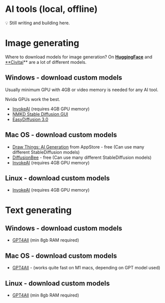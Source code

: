 # AI tools (local, offline)

<aside>
💡 Still writing and building here.

</aside>

# Image generating

Where to download models for image generation? 
On [**HuggingFace**](https://huggingface.co/models?pipeline_tag=text-to-image&sort=trending) and [**Civitai](https://civitai.com/)** are a lot of different models.

## Windows - download custom models

Usually minimum GPU with 4GB or video memory is needed for any AI tool.

Nvida GPUs work the best.

- [InvokeAI](https://invoke-ai.github.io/InvokeAI/) (requires 4GB GPU memory)
- [NMKD Stable Diffusion GUI](https://nmkd.itch.io/t2i-gui)
- [EasyDiffusion 3.0](https://github.com/easydiffusion/easydiffusion)

## Mac OS - download custom models

- [Draw Things: AI Generation](https://apps.apple.com/ee/app/draw-things-ai-generation/id6444050820) from AppStore - free
(Can use many different StableDiffusion models)
- [DiffusionBee](https://diffusionbee.com/) - free
(Can use many different StableDiffusion models)
- [InvokeAI](https://invoke-ai.github.io/InvokeAI/) (requires 4GB GPU memory)

## Linux - download custom models

- [InvokeAI](https://invoke-ai.github.io/InvokeAI/) (requires 4GB GPU memory)

# Text generating

## Windows - download custom models

- [GPT4All](https://gpt4all.io/index.html) (min 8gb RAM required)

## Mac OS - download custom models

- [GPT4All](https://gpt4all.io/index.html) - (works quite fast on M1 macs, depending on GPT model used)

## Linux - download custom models

- [GPT4All](https://gpt4all.io/index.html) (min 8gb RAM required)
